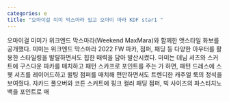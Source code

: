 ```yaml
---
categories: e
title: "오마이걸 미미 막스마라 입고 오마이 마라 KDF star1 "
---
```

오마이걸 미미가 위크엔드 막스마라(Weekend MaxMara)와 함께한 앳스타일 화보를 공개했다. 미미는 위크엔드 막스마라 2022 FW 파카, 점퍼, 패딩 등 다양한 아우터를 활용한 스타일링을 발랄하면서도 힙한 매력을 담아 발산시켰다. 마미는 데님 셔츠와 스커트에 구스다운 파카를 매치하고 패턴 스카프로 포인트를 주는 가 하면, 패턴 드레스에 스웻 셔츠를 레이어드하고 퀼팅 점퍼를 매치해 편안하면서도 트렌디한 캐주얼 룩의 정석을 보여줬다. 자카드 풀오버와 코튼 스커트에 핑크 컬러 패딩 점퍼, 빅 사이즈의 파스티치노 백을 포인트로 매